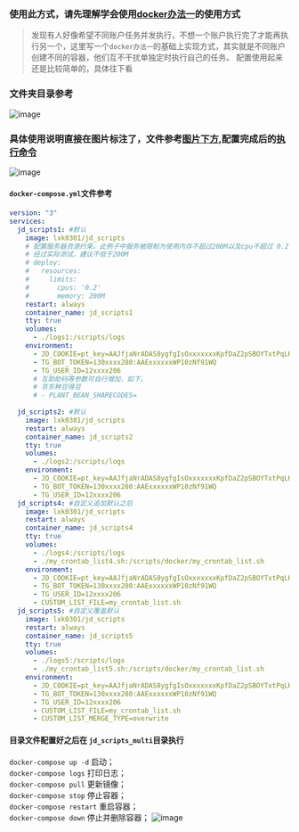 ### 使用此方式，请先理解学会使用[docker办法一](https://GITHUB111.com/LXK9301/jd_scripts/tree/master/docker#%E5%88%9B%E5%BB%BA%E4%B8%80%E4%B8%AA%E7%9B%AE%E5%BD%95jd_scripts%E7%94%A8%E4%BA%8E%E5%AD%98%E6%94%BE%E5%A4%87%E4%BB%BD%E9%85%8D%E7%BD%AE%E7%AD%89%E6%95%B0%E6%8D%AE%E8%BF%81%E7%A7%BB%E9%87%8D%E8%A3%85%E7%9A%84%E6%97%B6%E5%80%99%E5%8F%AA%E9%9C%80%E8%A6%81%E5%A4%87%E4%BB%BD%E6%95%B4%E4%B8%AAjd_scripts%E7%9B%AE%E5%BD%95%E5%8D%B3%E5%8F%AF)的使用方式
> 发现有人好像希望不同账户任务并发执行，不想一个账户执行完了才能再执行另一个，这里写一个`docker办法一`的基础上实现方式，其实就是不同账户创建不同的容器，他们互不干扰单独定时执行自己的任务。
配置使用起来还是比较简单的，具体往下看
### 文件夹目录参考
![image](https://user-images.GITHUB111usercontent.com/6993269/97781779-885ae700-1bc8-11eb-93a4-b274cbd6062c.png)
### 具体使用说明直接在图片标注了，文件参考[图片下方](https://GITHUB111.com/LXK9301/jd_scripts/new/master/docker#docker-composeyml%E6%96%87%E4%BB%B6%E5%8F%82%E8%80%83),配置完成后的[执行命令]()
![image](https://user-images.GITHUB111usercontent.com/6993269/97781610-a1af6380-1bc7-11eb-9397-903b47f5ad6b.png)
#### `docker-compose.yml`文件参考
```yaml
version: "3"
services:
  jd_scripts1: #默认
    image: lxk0301/jd_scripts
    # 配置服务器资源约束。此例子中服务被限制为使用内存不超过200M以及cpu不超过 0.2（单核的20%）
    # 经过实际测试，建议不低于200M
    # deploy:
    #   resources:
    #     limits:
    #       cpus: '0.2'
    #       memory: 200M
    restart: always
    container_name: jd_scripts1
    tty: true
    volumes:
      - ./logs1:/scripts/logs
    environment:
      - JD_COOKIE=pt_key=AAJfjaNrADAS8ygfgIsOxxxxxxxKpfDaZ2pSBOYTxtPqLK8U1Q;pt_pin=lxxxxxx5;
      - TG_BOT_TOKEN=130xxxx280:AAExxxxxxWP10zNf91WQ
      - TG_USER_ID=12xxxx206
      # 互助助码等参数可自行增加，如下。
      # 京东种豆得豆
      # - PLANT_BEAN_SHARECODES=
      
  jd_scripts2: #默认
    image: lxk0301/jd_scripts
    restart: always
    container_name: jd_scripts2
    tty: true
    volumes:
      - ./logs2:/scripts/logs
    environment:
      - JD_COOKIE=pt_key=AAJfjaNrADAS8ygfgIsOxxxxxxxKpfDaZ2pSBOYTxtPqLK8U1Q;pt_pin=lxxxxxx5;
      - TG_BOT_TOKEN=130xxxx280:AAExxxxxxWP10zNf91WQ
      - TG_USER_ID=12xxxx206
  jd_scripts4: #自定义追加默认之后
    image: lxk0301/jd_scripts
    restart: always
    container_name: jd_scripts4
    tty: true
    volumes:
      - ./logs4:/scripts/logs
      - ./my_crontab_list4.sh:/scripts/docker/my_crontab_list.sh
    environment:
      - JD_COOKIE=pt_key=AAJfjaNrADAS8ygfgIsOxxxxxxxKpfDaZ2pSBOYTxtPqLK8U1Q;pt_pin=lxxxxxx5;
      - TG_BOT_TOKEN=130xxxx280:AAExxxxxxWP10zNf91WQ
      - TG_USER_ID=12xxxx206
      - CUSTOM_LIST_FILE=my_crontab_list.sh
  jd_scripts5: #自定义覆盖默认
    image: lxk0301/jd_scripts
    restart: always
    container_name: jd_scripts5
    tty: true
    volumes:
      - ./logs5:/scripts/logs
      - ./my_crontab_list5.sh:/scripts/docker/my_crontab_list.sh
    environment:
      - JD_COOKIE=pt_key=AAJfjaNrADAS8ygfgIsOxxxxxxxKpfDaZ2pSBOYTxtPqLK8U1Q;pt_pin=lxxxxxx5;
      - TG_BOT_TOKEN=130xxxx280:AAExxxxxxWP10zNf91WQ
      - TG_USER_ID=12xxxx206
      - CUSTOM_LIST_FILE=my_crontab_list.sh
      - CUSTOM_LIST_MERGE_TYPE=overwrite

```
#### 目录文件配置好之后在 `jd_scripts_multi`目录执行  
 `docker-compose up -d` 启动；  
 `docker-compose logs` 打印日志；  
 `docker-compose pull` 更新镜像；  
 `docker-compose stop` 停止容器；  
 `docker-compose restart` 重启容器；  
 `docker-compose down` 停止并删除容器； 
 ![image](https://user-images.GITHUB111usercontent.com/6993269/97781935-8fcec000-1bc9-11eb-9d1a-d219e7a1caa9.png)

 

